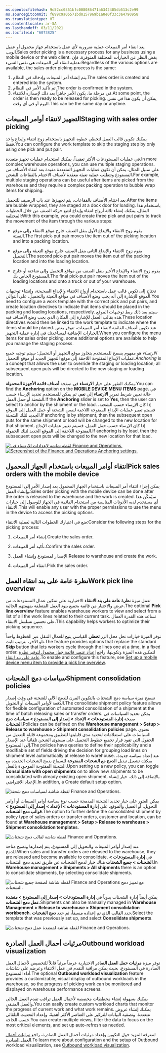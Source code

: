 ```yaml
---
ms.openlocfilehash: 9c52cc0351bfc008086471a6342405db513c2e99
ms.sourcegitcommit: f699c9a05571bd0157969b1a0e0f33c3a4790958
ms.translationtype: HT
ms.contentlocale: ar-SA
ms.lasthandoff: 03/11/2021
ms.locfileid: "6073825"
---
```

<span data-ttu-id="7df52-101">يعد انتقاء أمر المبيعات عملية ضرورية لأي عمل باستخدام جهاز محمول أو عميل الويب.</span><span class="sxs-lookup"><span data-stu-id="7df52-101">Sales order picking is a necessary process for any business using a mobile device or the web client.</span></span> <span data-ttu-id="7df52-102">بغض النظر عن الخيارات المختلفة المتوفرة، فإن عملية انتقاء أمر المبيعات هي نفس الشيء:</span><span class="sxs-lookup"><span data-stu-id="7df52-102">Regardless of the various options are available, the sales order picking process is the same:</span></span>

1. <span data-ttu-id="7df52-103">يتم إنشاء أمر المبيعات وإدخاله في النظام.</span><span class="sxs-lookup"><span data-stu-id="7df52-103">The sales order is created and entered into the system.</span></span>
1. <span data-ttu-id="7df52-104">تم تأكيد الأمر في النظام.</span><span class="sxs-lookup"><span data-stu-id="7df52-104">The order is confirmed in the system.</span></span>
1. <span data-ttu-id="7df52-105">في مرحلة ما، يكون الأمر جاهزاً بعد ذلك لإصداره للانتقاء.</span><span class="sxs-lookup"><span data-stu-id="7df52-105">At some point, the order is then ready to be released for picking.</span></span> <span data-ttu-id="7df52-106">يمكن أن يكون هذا في نفس اليوم أو في أي وقت.</span><span class="sxs-lookup"><span data-stu-id="7df52-106">This can be the same day or anytime.</span></span>


## <a name="staging-with-sales-order-picking"></a><span data-ttu-id="7df52-107">التجهيز لانتقاء أوامر المبيعات</span><span class="sxs-lookup"><span data-stu-id="7df52-107">Staging with sales order picking</span></span>

<span data-ttu-id="7df52-108">يمكنك تكوين قالب العمل لتخطي خطوة التجهيز باستخدام زوج انتقاء وإيداع واحد فقط.</span><span class="sxs-lookup"><span data-stu-id="7df52-108">You can configure the work template to skip the staging step by only using one pick and put pair.</span></span>

<span data-ttu-id="7df52-109">في عمليات المستودعات الأكثر تعقيداً، يمكنك استخدام عمليات تجهيز متعددة.</span><span class="sxs-lookup"><span data-stu-id="7df52-109">In more complex warehouse operations, you can use multiple staging operations.</span></span> <span data-ttu-id="7df52-110">على سبيل المثال، يمكن أن تكون عمليات التجهيز المتعددة مفيدة بعد انتقاء الأصناف من المستودع وتتطلب عملية تعبئة معقدة لأصناف الاختتام بالفقاعات للشحن.</span><span class="sxs-lookup"><span data-stu-id="7df52-110">For example, multiple staging operations can be useful after items are picked from the warehouse and they require a complex packing operation to bubble wrap items for shipping.</span></span>

<span data-ttu-id="7df52-111">بعد اختتام الأصناف بالفقاعات، يتم تجهيزها عند باب الرصيف للتحميل.</span><span class="sxs-lookup"><span data-stu-id="7df52-111">After the items are bubble wrapped, they are staged at a dock door for loading.</span></span> <span data-ttu-id="7df52-112">باستخدام هذا المثال، يمكنك إنشاء ثلاثة أزواج انتقاء وإيداع لتتبع حركة الصنف من خلال الخطوات المختلفة:</span><span class="sxs-lookup"><span data-stu-id="7df52-112">With this example, you could create three pick and put pairs to track the movement of the item through the various steps:</span></span>

-   <span data-ttu-id="7df52-113">يقوم زوج الانتقاء والإيداع الأول بنقل الصنف خارج موقع الانتقاء وإلى موقع التعبئة.</span><span class="sxs-lookup"><span data-stu-id="7df52-113">The first pick-put pair moves the item out of the picking location and into a packing location.</span></span>

-   <span data-ttu-id="7df52-114">يقوم زوج الانتقاء والإيداع الثاني بنقل الصنف خارج موقع التعبئة وإلى موقع التحميل.</span><span class="sxs-lookup"><span data-stu-id="7df52-114">The second pick-put pair moves the item out of the packing location and into the loading location.</span></span>

-   <span data-ttu-id="7df52-115">يقوم زوج الانتقاء والإيداع الأخير بنقل الصنف من مواقع التحميل وإلى شاحنة أو خارج المستودع الخاص بك.</span><span class="sxs-lookup"><span data-stu-id="7df52-115">The final pick-put pair moves the item out of the loading locations and onto a truck or out of your warehouse.</span></span>

<span data-ttu-id="7df52-116">تحتاج إلى تكوين قالب عمل باستخدام أزواج الانتقاء والإيداع الصحيحة، وإنشاء توجيهات الموقع للإشارة إلى أنه يجب وضع الأصناف في مواقع التعبئة والتحميل، على التوالي.</span><span class="sxs-lookup"><span data-stu-id="7df52-116">You need to configure a work template with the correct pick and put pairs, and create location directives to indicate that items should be placed in the packing and loading locations, respectively.</span></span> <span data-ttu-id="7df52-117">سيتم بعد ذلك ربط توجيهات الموقع هذه بقالب العمل للإشارة إلى المكان الذي يجب وضع الأصناف فيه.</span><span class="sxs-lookup"><span data-stu-id="7df52-117">These location directives would then be linked to the work template to indicate where the items should be placed.</span></span> <span data-ttu-id="7df52-118">عند تكوين أصناف القائمة لانتقاء أمر المبيعات، تتوفر بعض الخيارات الإضافية لمساعدتك في إدارة عملية التجهيز.</span><span class="sxs-lookup"><span data-stu-id="7df52-118">When you configure the menu items for sales order picking, some additional options are available to help you manage the staging process.</span></span>

<span data-ttu-id="7df52-119">*الارتساء* هو مفهوم يسمح للمستخدم بتجاوز موقع التجهيز أو التحميل؛ سيتم توجيه جميع عمليات الإيداع المفتوحة اللاحقة إلى موقع التجهيز الجديد أو موقع التحميل.</span><span class="sxs-lookup"><span data-stu-id="7df52-119">*Anchoring* is a concept that allows the user to override the staging or loading location; all subsequent open puts will be directed to the new staging or loading location.</span></span> 

<span data-ttu-id="7df52-120">يمكنك العثور على خيار **الارتساء** في صفحة **أصناف قائمة الأجهزة المحمولة‬**.</span><span class="sxs-lookup"><span data-stu-id="7df52-120">You can find the **Anchoring** option on the **MOBILE DEVICE MENU ITEMS** page.</span></span> <span data-ttu-id="7df52-121">في حالة تعيين شريط تمرير **الارتساء** إلى **نعم**، ثم يمكن للمستخدم تحديد الإرساء حسب الشحنة أو حمل العمل.</span><span class="sxs-lookup"><span data-stu-id="7df52-121">If the **Anchoring** slider is set to **Yes**, then the user can select to anchor by the shipment or the load.</span></span>
<span data-ttu-id="7df52-122">إذا كان الإرساء حسب الشحنة، فسيتم تغيير عمليات الإيداع المفتوحة اللاحقة لنفس الشحنة أو حمل العمل إلى الموقع الجديد لتلك الشحنة.</span><span class="sxs-lookup"><span data-stu-id="7df52-122">If anchoring is by shipment, then the subsequent open puts for the same shipment or load will be changed to the new location for that shipment.</span></span>
<span data-ttu-id="7df52-123">إذا كان الإرساء حسب حمل العمل، فسيتم تغيير عمليات الإيداع المفتوحة اللاحقة إلى الموقع الجديد لتلك الحمولة.</span><span class="sxs-lookup"><span data-stu-id="7df52-123">If anchoring is by load, then the subsequent open puts will be changed to the new location for that load.</span></span>

<span data-ttu-id="7df52-124">[![لقطة شاشة لإعدادات الارتساء في Finance and Operations.](../media/anchoring-1.png)](../media/anchoring-1.png#lightbox)</span><span class="sxs-lookup"><span data-stu-id="7df52-124">[![Screenshot of the Finance and Operations Anchoring settings.](../media/anchoring-1.png)](../media/anchoring-1.png#lightbox)</span></span>

## <a name="pick-sales-orders-with-the-mobile-device"></a><span data-ttu-id="7df52-125">انتقاء أوامر المبيعات باستخدام الجهاز المحمول</span><span class="sxs-lookup"><span data-stu-id="7df52-125">Pick sales orders with the mobile device</span></span>

<span data-ttu-id="7df52-126">يمكن إجراء انتقاء أمر المبيعات باستخدام الجهاز المحمول بعد إصدار الأمر إلى المستودع وإنشاء العمل.</span><span class="sxs-lookup"><span data-stu-id="7df52-126">Sales order picking with the mobile device can be done after the order is released to the warehouse and the work is created.</span></span> <span data-ttu-id="7df52-127">سيُمكّن هذا أي مستخدم لديه الأذونات المناسبة من استخدام القائمة في الجهاز للوصول إلى خيارات الانتقاء.</span><span class="sxs-lookup"><span data-stu-id="7df52-127">This will enable any user with the proper permissions to use the menu in the device to access the picking options.</span></span>

<span data-ttu-id="7df52-128">ضع في اعتبارك الخطوات التالية لعملية الانتقاء:</span><span class="sxs-lookup"><span data-stu-id="7df52-128">Consider the following steps for the picking process:</span></span>

1.  <span data-ttu-id="7df52-129">إنشاء أمر المبيعات.</span><span class="sxs-lookup"><span data-stu-id="7df52-129">Create the sales order.</span></span>

2.  <span data-ttu-id="7df52-130">تأكيد أمر المبيعات.</span><span class="sxs-lookup"><span data-stu-id="7df52-130">Confirm the sales order.</span></span>

3.  <span data-ttu-id="7df52-131">الإصدار لمستودع وإنشاء العمل.</span><span class="sxs-lookup"><span data-stu-id="7df52-131">Release to warehouse and create the work.</span></span>

4.  <span data-ttu-id="7df52-132">انتقاء أمر المبيعات.</span><span class="sxs-lookup"><span data-stu-id="7df52-132">Pick the sales order.</span></span>

## <a name="work-pick-line-overview"></a><span data-ttu-id="7df52-133">نظرة عامة على بند انتقاء العمل</span><span class="sxs-lookup"><span data-stu-id="7df52-133">Work pick line overview</span></span>
<span data-ttu-id="7df52-134">تعمل ميزة **نظرة عامة على بند الانتقاء** الاختيارية على تمكين عمال المستودعات من عرض والاختيار من قائمة بجميع بنود العمل المتعلقة بمهمتهم الحالية.</span><span class="sxs-lookup"><span data-stu-id="7df52-134">The optional **Pick line overview** feature enables warehouse workers to view and select from a list of all the work lines related to their current task.</span></span> <span data-ttu-id="7df52-135">تساعد هذه القدرة العمال على تحسين تسلسل الانتقاء.</span><span class="sxs-lookup"><span data-stu-id="7df52-135">This capability helps workers to optimize their picking sequence.</span></span> 

<span data-ttu-id="7df52-136">توفر الميزة خيارات تحل محل الزر **تخطي** القياسي يتيح للعمال التنقل عبر الخطوط واحداً تلو الآخر، بترتيب ثابت.</span><span class="sxs-lookup"><span data-stu-id="7df52-136">The feature provides options that replace the standard **Skip** button that lets workers cycle through the lines one at a time, in a fixed order.</span></span> <span data-ttu-id="7df52-137">لتمكين هذه الميزة وتكوينها، راجع [إعداد عنصر قائمة جهاز محمول لتوفير نظرة عامة على بند انتقاء](https://docs.microsoft.com/dynamics365/supply-chain/warehousing/pick-line-overview/?azure-portal=true).</span><span class="sxs-lookup"><span data-stu-id="7df52-137">To enable and configure this feature, see [Set up a mobile device menu item to provide a pick line overview](https://docs.microsoft.com/dynamics365/supply-chain/warehousing/pick-line-overview/?azure-portal=true).</span></span>


## <a name="shipment-consolidation-policies"></a><span data-ttu-id="7df52-138">سياسات دمج الشحنات</span><span class="sxs-lookup"><span data-stu-id="7df52-138">Shipment consolidation policies</span></span>

<span data-ttu-id="7df52-139">تسمح ميزة سياسة دمج الشحنات بالتكوين المرن للدمج الآلي للشحنة في وقت إصدار الدُفعة لأوامر المبيعات أو التحويل.</span><span class="sxs-lookup"><span data-stu-id="7df52-139">The consolidate shipment policy feature allows for flexible configuration of automated consolidation of a shipment at the time of batch releasing sales or transfer orders.</span></span> <span data-ttu-id="7df52-140">يمكن تحديد السياسات في صفحة **إدارة المستودعات > الإعداد > إصدار إلى المستودع > سياسات دمج الشحنات**.</span><span class="sxs-lookup"><span data-stu-id="7df52-140">Policies can be defined on the **Warehouse management > Setup > Release to warehouse > Shipment consolidation policies** page.</span></span> <span data-ttu-id="7df52-141">تحتوي السياسات على استعلامات لتحديد مدى قابليتها للتطبيق ومجموعة قابلة للتعديل من الحقول التي تقود قرار تجميع خطوط التحميل على مستوى الشحن تلقائياً عند الإصدار إلى المستودع.</span><span class="sxs-lookup"><span data-stu-id="7df52-141">The policies have queries to define their applicability and a modifiable set of fields driving the decision for grouping load lines on shipment level automatically at release to warehouse.</span></span> <span data-ttu-id="7df52-142">عند إعداد سياسة جديدة، يمكنك تشغيل تبديل **الدمج مع الشحنات المفتوحة** للسماح بدمج الشحنات الجديدة مع الشحنة المفتوحة الموجودة بالفعل.</span><span class="sxs-lookup"><span data-stu-id="7df52-142">Upon setting up a new policy, you can toggle **Consolidate with open shipments** on to allow new shipments to be consolidated with already existing open shipment.</span></span> <span data-ttu-id="7df52-143">بالإضافة إلى ذلك، خيار إنشاء الإعداد الافتراضي.</span><span class="sxs-lookup"><span data-stu-id="7df52-143">In addition, a Create default setup option.</span></span>

![لقطة شاشة لسياسات دمج شحنة Finance and Operations.](../media/shipment-consolidation-policies-ssm.png)

<span data-ttu-id="7df52-145">يمكن العثور على خيار تحديد الشحنة المدمجة حسب نوع سياسة أوامر المبيعات أو أوامر التحويل، أو العميل والموقع، على **إدارة المستودعات > الإعداد > إصدار إلى المستودع > قوالب دمج الشحنات**.</span><span class="sxs-lookup"><span data-stu-id="7df52-145">The option to further define the consolidated shipment by policy type of sales orders or transfer orders, customer and location, can be found at **Warehouse management > Setup > Release to warehouse > Shipment consolidation templates**.</span></span>


![لقطة شاشة لقالب دمج شحنات Finance and Operations.](../media/shipment-consolidation-template-ss.png)

<span data-ttu-id="7df52-147">عند إصدار أوامر المبيعات والتحويل إلى المستودع، يتم إصدارها وتصبح متاحة للدمج.</span><span class="sxs-lookup"><span data-stu-id="7df52-147">When sales and transfer orders are released to the warehouse, they are released and become available to consolidate.</span></span> <span data-ttu-id="7df52-148">في **إدارة المستودعات > الشحنات > جميع الشحنات** هناك خيار لدمج الشحنات عن طريق تحديد دمج الشحنات.</span><span class="sxs-lookup"><span data-stu-id="7df52-148">In **Warehouse management > Shipments > All shipments** there is an option to consolidate shipments, by selecting consolidate shipments.</span></span>

![لقطه شاشة لصفحة جميع شحنات Finance and Operations مع تمييز دمج الشحنات.](../media/shipment-consolidation-ss.png)

<span data-ttu-id="7df52-150">يمكن أيضاً إدارة الشحنات يدوياً في **إدارة المستودعات > إصدار إلى المستودع > منضدة عمل دمج الشحنات‬**.</span><span class="sxs-lookup"><span data-stu-id="7df52-150">Shipments can also be manually managed in **Warehouse Management > Release to warehouse > Shipment consolidation workbench**.</span></span> <span data-ttu-id="7df52-151">حدد القالب الذي تم إعداده مسبقاً، ثم حدد **دمج الشحنات**.</span><span class="sxs-lookup"><span data-stu-id="7df52-151">Select the template that was previously set up, and select **Consolidate shipments**.</span></span>

![لقطة شاشة لمنضدة عمل دمج شحنات Finance and Operations.](../media/shipment-consolidation-workbench-ssm.png)

## <a name="outbound-workload-visualization"></a><span data-ttu-id="7df52-153">مرئيات أحمال العمل الصادرة</span><span class="sxs-lookup"><span data-stu-id="7df52-153">Outbound workload visualization</span></span>

<span data-ttu-id="7df52-154">توفر ميزة **مرئيات حمل العمل الصادر‬** الاختيارية عرضاً مرئياً قابلاً للتخصيص لأحمال العمل الصادرة في المستودع، بحيث يمكن مراقبة التقدم في عمل الانتقاء وعرضه على شاشات أداء المستودع.</span><span class="sxs-lookup"><span data-stu-id="7df52-154">The optional **Outbound workload visualization** feature provides a customizable, visual display of outbound workloads in the warehouse, so the progress of picking work can be monitored and displayed on warehouse performance screens.</span></span>

<span data-ttu-id="7df52-155">يمكنك بسهولة إنشاء مخططات مخصصة لأحمال العمل تراقب تقدم العمل الحالي والعمل المتبقي.</span><span class="sxs-lookup"><span data-stu-id="7df52-155">You can easily create custom workload charts that monitor the progress of current work and what work remains.</span></span> <span data-ttu-id="7df52-156">يمكنك إنشاء عروض متعددة، وتصفية البيانات للتركيز على العناصر الأكثر أهميةً، وإعداد التحديث التلقائي حسب الحاجة.</span><span class="sxs-lookup"><span data-stu-id="7df52-156">You can create multiple views, filter the data to focus on the most critical elements, and set up auto-refresh as needed.</span></span> 

<span data-ttu-id="7df52-157">لمعرفة المزيد حول التكوين وإعداد مرئيات أحمال العمل الصادرة، راجع [مرئيات أحمال العمل الصادرة](https://docs.microsoft.com/dynamics365/supply-chain/warehousing/outbound-workload-visualization/?azure-portal=true).</span><span class="sxs-lookup"><span data-stu-id="7df52-157">To learn more about configuration and the setup of Outbound workload visualization, see [Outbound workload visualization](https://docs.microsoft.com/dynamics365/supply-chain/warehousing/outbound-workload-visualization/?azure-portal=true).</span></span>

